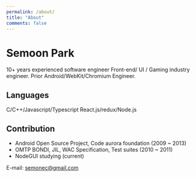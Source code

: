 ```yaml
---
permalink: /about/
title: "About"
comments: false
---
```



# Semoon Park #

10+ years experienced software engineer
Front-end/ UI / Gaming industry engineer.
Prior Android/WebKit/Chromium Engineer.

## Languages ##

C/C++/Javascript/Typescript
React.js/redux/Node.js


## Contribution ##

- Android Open Source Project, Code aurora foundation (2009 ~ 2013)
- OMTP BONDI, JIL, WAC Specification, Test suites (2010 ~ 2011)
- NodeGUI studying (current)

E-mail: semonec@gmail.com
